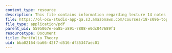 ```yaml
---
content_type: resource
description: This file contains information regarding lecture 14 notes.
file: https://ol-ocw-studio-app-qa.s3.amazonaws.com/courses/18-s096-topics-in-mathematics-with-applications-in-finance-fall-2013/bba02164ba6642f7d516df35347aec01_MIT18_S096F13_lecnote14.pdf
file_type: application/pdf
parent_uid: 5595067e-ea85-a891-7808-e0dc047689f1
resourcetype: Document
title: Portfolio Theory
uid: bba02164-ba66-42f7-d516-df35347aec01
---
```

